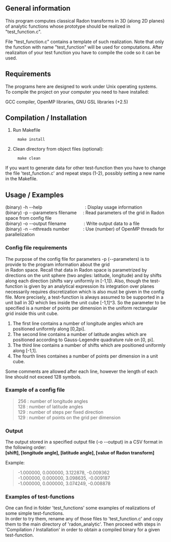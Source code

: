 ## General information

This program computes classical Radon transforms in 3D (along 2D planes) of analytic functions whose prototype should be realized in "test_function.c".  

File "test_function.c" contains a template of such realization. Note that only the function with name "test_function" will be used for computations. After realizaiton of your test function you have to compile the code so it can be used.  

## Requirements 

The programs here are designed to work under Unix operating systems.  
To compile the project on your computer you need to have installed:  

GCC compiler, OpenMP libraries, GNU GSL libraries (+2.5)

## Compilation / Installation
  
  1) Run Makefile
      ```
        make install
      ```
  2) Clean directory from object files (optional):
  
      ```
        make clean 
      ```
  If you want to generate data for other test-function then you have to change the file
  'test_function.c' and repeat steps (1-2), possibly setting a new name in the Makefile.
  
## Usage / Examples

(binary) -h --help &nbsp;&nbsp;&nbsp;&nbsp;&nbsp;&nbsp;&nbsp;&nbsp;&nbsp;&nbsp;&nbsp;&nbsp;&nbsp;&nbsp;&nbsp;&nbsp;&nbsp;&nbsp;&nbsp;&nbsp;&nbsp;&nbsp;&nbsp;&nbsp;&nbsp;&nbsp;&nbsp;&nbsp;&nbsp;&nbsp;&nbsp;&nbsp;&nbsp;: Display usage information  
(binary) -p --parameters filename &nbsp;&nbsp;&nbsp;&nbsp;: Read parameters of the grid in Radon space from config file  
(binary) -o --output filename &nbsp;&nbsp;&nbsp;&nbsp;&nbsp;&nbsp;&nbsp;&nbsp;&nbsp;&nbsp;&nbsp;&nbsp;&nbsp;: Write output data to a file  
(binary) -n --nthreads number &nbsp;&nbsp;&nbsp;&nbsp;&nbsp;&nbsp;&nbsp;&nbsp;&nbsp;&nbsp;: Use (number) of OpenMP threads for parallelization  

### Config file requirements

The purpose of the config file for parameters -p (--parameters) is to provide to the program information about the grid  
in Radon space. Recall that data in Radon space is parametrized by directions on the unit sphere (two angles: latitude, longitude) and  by shifts along each direction (shifts vary uniformly in [-1,1]). Also, though the test-function is
given by an analytical expression its integration over planes necessarily requires discretization which is also must be 
given in the config file. More precisely, a test-function is always assumed to be supported in a unit ball in 3D which 
lies inside the unit cube [-1,1]^3. So the parameter to be specified is a number of points per dimension in the uniform rectangular grid inside this unit cube.

1) The first line contains a number of longitude angles which are positioned uniformly along [0,2pi].  
2) The second line contains a number of latitude angles which are positioned according to Gauss-Legendre quadrature 
   rule on [0, pi].  
3) The third line contains a number of shifts which are positioned uniformly along [-1,1].  
4) The fourth lines containes a number of points per dimension in a unit cube.  

Some comments are allowed after each line, however the length of each line should not exceed 128 symbols.

### Example of a config file

> 256			: number of longitude angles  
> 128			: number of latitude angles  
> 129			: number of steps per fixed direction  
> 129			: number of points on the grid per dimension

### Output

The output stored in a specified output file (-o --output) in a CSV format in the following order:  
**[shift], [longitude angle], [latitude angle], [value of Radon transform]**  

Example:  
> -1.000000, 0.000000, 3.122878, -0.009362  
> -1.000000, 0.000000, 3.098635, -0.009187  
> -1.000000, 0.000000, 3.074249, -0.008878

### Examples of test-functions

One can find in folder 'test_functions' some examples of realizations of some simple test-functions.  
In order to try them, rename any of those files to 'test_function.c' and copy them to the main directory of 'radon_analytic'.     Then proceed with steps in 'Compilation / Installation' in order to obtain a compiled binary for a given
test-function. 


